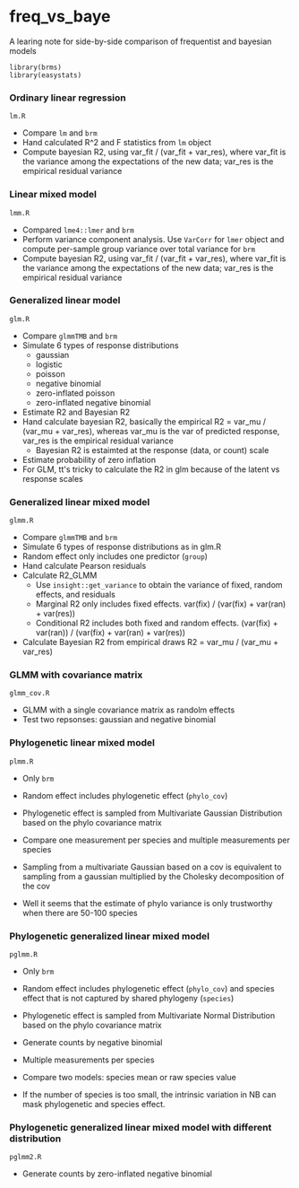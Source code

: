 # freq_vs_baye

A learing note for side-by-side comparison of frequentist and bayesian models

```
library(brms)
library(easystats)
```

### Ordinary linear regression 

`lm.R`

- Compare `lm` and `brm`
- Hand calculated R^2 and F statistics from `lm` object
- Compute bayesian R2, using var_fit / (var_fit + var_res), where var_fit is the variance among the expectations of the new data; var_res is the empirical residual variance

### Linear mixed model

`lmm.R`

- Compared `lme4::lmer` and `brm`
- Perform variance component analysis. Use `VarCorr` for `lmer` object and compute per-sample group variance over total variance for `brm`
- Compute bayesian R2, using var_fit / (var_fit + var_res), where var_fit is the variance among the expectations of the new data; var_res is the empirical residual variance

### Generalized linear model

`glm.R`

- Compare `glmmTMB` and `brm`
- Simulate 6 types of response distributions
    - gaussian
    - logistic
    - poisson
    - negative binomial
    - zero-inflated poisson
    - zero-inflated negative binomial
- Estimate R2 and Bayesian R2
- Hand calculate bayesian R2, basically the empirical R2 = var_mu / (var_mu + var_res), whereas var_mu is the var of predicted response, var_res is the empirical residual variance
    - Bayesian R2 is estaimted at the response (data, or count) scale
- Estimate probability of zero inflation
- For GLM, tt's tricky to calculate the R2 in glm because of the latent vs response scales


### Generalized linear mixed model

`glmm.R`

- Compare `glmmTMB` and `brm`
- Simulate 6 types of response distributions as in glm.R
- Random effect only includes one predictor (`group`)
- Hand calculate Pearson residuals
- Calculate R2_GLMM
    - Use `insight::get_variance` to obtain the variance of fixed, random effects, and residuals
    - Marginal R2 only includes fixed effects. var(fix) / (var(fix) + var(ran) + var(res))
    - Conditional R2 includes both fixed and random effects. (var(fix) + var(ran)) / (var(fix) + var(ran) + var(res))
- Calculate Bayesian R2 from empirical draws R2 = var_mu / (var_mu + var_res)

### GLMM with covariance matrix 

`glmm_cov.R`

- GLMM with a single covariance matrix as randolm effects
- Test two repsonses: gaussian and negative binomial


### Phylogenetic linear mixed model 

`plmm.R`

- Only `brm`
- Random effect includes phylogenetic effect (`phylo_cov`)
- Phylogenetic effect is sampled from Multivariate Gaussian Distribution based on the phylo covariance matrix
- Compare one measurement per species and multiple measurements per species
- Sampling from a multivariate Gaussian based on a cov is equivalent to sampling from a gaussian multiplied by the Cholesky decomposition of the cov

- Well it seems that the estimate of phylo variance is only trustworthy when there are 50-100 species


### Phylogenetic generalized linear mixed model

`pglmm.R`

- Only `brm`
- Random effect includes phylogenetic effect (`phylo_cov`) and species effect that is not captured by shared phylogeny (`species`)
- Phylogenetic effect is sampled from Multivariate Normal Distribution based on the phylo covariance matrix
- Generate counts by negative binomial
- Multiple measurements per species
- Compare two models: species mean or raw species value

- If the number of species is too small, the intrinsic variation in NB can mask phylogenetic and species effect.

### Phylogenetic generalized linear mixed model with different distribution

`pglmm2.R`

- Generate counts by zero-inflated negative binomial

